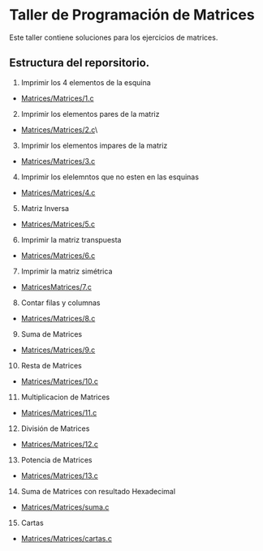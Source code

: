 # Taller de Programación de Matrices #
Este taller contiene soluciones para los ejercicios de matrices.
## Estructura del reporsitorio.
1. Imprimir los 4 elementos de la esquina 

- [Matrices/Matrices/1.c](https://github.com/Dougdree/Matrices/blob/main/Matrices/1.c)

2. Imprimir los elementos pares de la matriz
- [Matrices/Matrices/2.c](https://github.com/Dougdree/Matrices/blob/main/Matrices/2.c)\

3. Imprimir los elementos impares de la matriz
- [Matrices/Matrices/3.c](https://github.com/Dougdree/Matrices/blob/main/Matrices/3.c)

4. Imprimir los elelemntos que no esten en las esquinas
- [Matrices/Matrices/4.c](https://github.com/Dougdree/Matrices/blob/main/Matrices/4.c)

5. Matriz Inversa
- [Matrices/Matrices/5.c](https://github.com/Dougdree/Matrices/blob/main/Matrices/5.c)

6. Imprimir la matriz transpuesta
- [Matrices/Matrices/6.c](https://github.com/Dougdree/Matrices/blob/main/Matrices/6.c)

7. Imprimir la matriz simétrica
- [MatricesMatrices/7.c](https://github.com/Dougdree/Matrices/blob/main/Matrices/7.c)

8. Contar filas y columnas
- [Matrices/Matrices/8.c](https://github.com/Dougdree/Matrices/blob/main/Matrices/8.c)

9. Suma de Matrices
- [Matrices/Matrices/9.c](https://github.com/Dougdree/Matrices/blob/main/Matrices/9.c)

10. Resta de Matrices
- [Matrices/Matrices/10.c](https://github.com/Dougdree/Matrices/blob/main/Matrices/10.c)

11. Multiplicacion de Matrices
- [Matrices/Matrices/11.c](https://github.com/Dougdree/Matrices/blob/main/Matrices/11.c)

12. División de Matrices
- [Matrices/Matrices/12.c](https://github.com/Dougdree/Matrices/blob/main/Matrices/12.c)

13. Potencia de Matrices
- [Matrices/Matrices/13.c](https://github.com/Dougdree/Matrices/blob/main/Matrices/13.c)

14. Suma de Matrices con resultado Hexadecimal
- [Matrices/Matrices/suma.c](https://github.com/Dougdree/Matrices/blob/main/Matrices/suma.c)

15. Cartas
- [Matrices/Matrices/cartas.c](https://github.com/Dougdree/Matrices/blob/main/Matrices/cartas.c)
